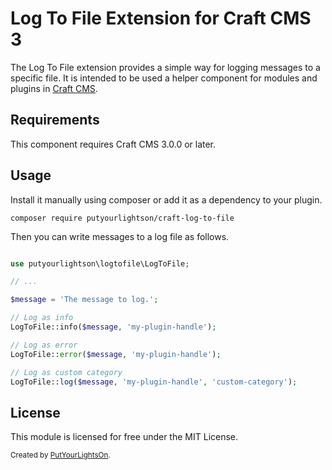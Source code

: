 # Log To File Extension for Craft CMS 3

The Log To File extension provides a simple way for logging messages to a specific file. It is intended to be used a helper component for modules and plugins in [Craft CMS](https://craftcms.com/).

## Requirements

This component requires Craft CMS 3.0.0 or later.

## Usage

Install it manually using composer or add it as a dependency to your plugin.
```
composer require putyourlightson/craft-log-to-file
```
Then you can write messages to a log file as follows.

```php

use putyourlightson\logtofile\LogToFile;

// ...

$message = 'The message to log.';

// Log as info
LogToFile::info($message, 'my-plugin-handle');

// Log as error
LogToFile::error($message, 'my-plugin-handle');

// Log as custom category
LogToFile::log($message, 'my-plugin-handle', 'custom-category');
```

## License

This module is licensed for free under the MIT License.

<small>Created by [PutYourLightsOn](https://putyourlightson.com/).</small>